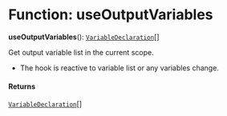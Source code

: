 # Function: useOutputVariables

**useOutputVariables**(): [`VariableDeclaration`](/auto-docs/free-layout-editor/classes/VariableDeclaration.md)\[]

Get output variable list in the current scope.

* The hook is reactive to variable list or any variables change.

#### Returns

[`VariableDeclaration`](/auto-docs/free-layout-editor/classes/VariableDeclaration.md)\[]
